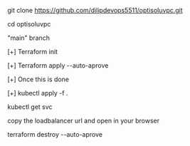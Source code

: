 git clone  https://github.com/dilipdevops5511/optisoluvpc.git

cd optisoluvpc

"main" branch

[+] Terraform init 

[+] Terraform apply --auto-aprove

[+] Once this is done 

[+] kubectl apply -f .

kubectl get svc 

copy the loadbalancer url and open in your browser


terraform destroy --auto-aprove 